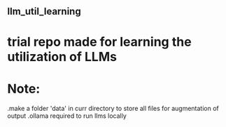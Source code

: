 ## llm_util_learning
# trial repo made for learning the utilization of LLMs



# Note:
.make a folder 'data' in curr directory to store all files for augmentation of output
.ollama required to run llms locally
